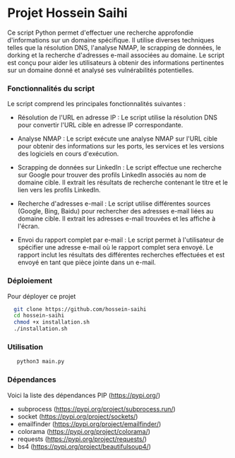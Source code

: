 # Projet Hossein Saihi
Ce script Python permet d'effectuer une recherche approfondie d'informations sur un domaine spécifique. Il utilise diverses techniques telles que la résolution DNS, l'analyse NMAP, le scrapping de données, le dorking et la recherche d'adresses e-mail associées au domaine. Le script est conçu pour aider les utilisateurs à obtenir des informations pertinentes sur un domaine donné et analysé ses vulnérabilités potentielles.

### Fonctionnalités du script
Le script comprend les principales fonctionnalités suivantes :

- Résolution de l'URL en adresse IP : Le script utilise la résolution DNS pour convertir l'URL cible en adresse IP correspondante.

- Analyse NMAP : Le script exécute une analyse NMAP sur l'URL cible pour obtenir des informations sur les ports, les services et les versions des logiciels en cours d'exécution.

- Scrapping de données sur LinkedIn : Le script effectue une recherche sur Google pour trouver des profils LinkedIn associés au nom de domaine cible. Il extrait les résultats de recherche contenant le titre et le lien vers les profils LinkedIn.

- Recherche d'adresses e-mail : Le script utilise différentes sources (Google, Bing, Baidu) pour rechercher des adresses e-mail liées au domaine cible. Il extrait les adresses e-mail trouvées et les affiche à l'écran.

- Envoi du rapport complet par e-mail : Le script permet à l'utilisateur de spécifier une adresse e-mail où le rapport complet sera envoyé. Le rapport inclut les résultats des différentes recherches effectuées et est envoyé en tant que pièce jointe dans un e-mail.



### Déploiement

Pour déployer ce projet

```bash
  git clone https://github.com/hossein-saihi
  cd hossein-saihi
  chmod +x installation.sh 
  ./installation.sh 

```

### Utilisation

```bash
   python3 main.py
```
### Dépendances

Voici la liste des dépendances PIP (https://pypi.org/)
- subprocess (https://pypi.org/project/subprocess.run/)
- socket (https://pypi.org/project/sockets/)
- emailfinder (https://pypi.org/project/emailfinder/)
- colorama (https://pypi.org/project/colorama/)
- requests (https://pypi.org/project/requests/)
- bs4 (https://pypi.org/project/beautifulsoup4/)


